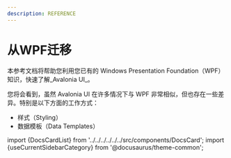 ```yaml
---
description: REFERENCE
---
```


# 从WPF迁移

本参考文档将帮助您利用您已有的 Windows Presentation Foundation（WPF）知识，快速了解_Avalonia UI_。

您将会看到，虽然 Avalonia UI 在许多情况下与 WPF 非常相似，但也存在一些差异。特别是以下方面的工作方式：

* 样式（Styling）
* 数据模板（Data Templates）

import {DocsCardList} from '../../../../../../src/components/DocsCard';
import {useCurrentSidebarCategory} from '@docusaurus/theme-common';

<DocsCardList list={useCurrentSidebarCategory().items} />
